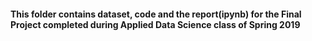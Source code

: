 #### This folder contains dataset, code and the report(ipynb) for the Final Project completed during Applied Data Science class of Spring 2019
